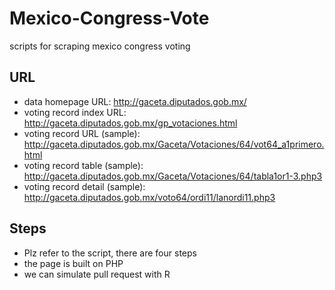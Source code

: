# Mexico-Congress-Vote
scripts for scraping mexico congress voting

## URL
- data homepage URL: http://gaceta.diputados.gob.mx/
- voting record index URL: http://gaceta.diputados.gob.mx/gp_votaciones.html
- voting record URL (sample): http://gaceta.diputados.gob.mx/Gaceta/Votaciones/64/vot64_a1primero.html
- voting record table (sample): http://gaceta.diputados.gob.mx/Gaceta/Votaciones/64/tabla1or1-3.php3
- voting record detail (sample): http://gaceta.diputados.gob.mx/voto64/ordi11/lanordi11.php3

## Steps
- Plz refer to the script, there are four steps
- the page is built on PHP
- we can simulate pull request with R
